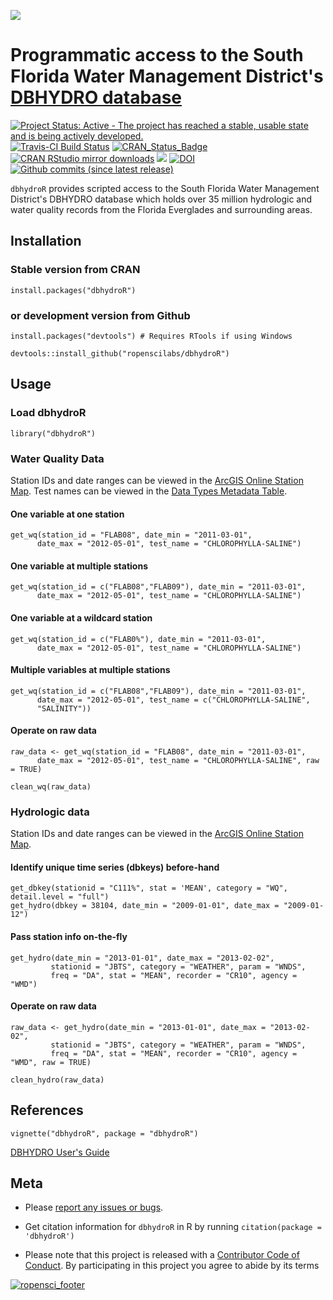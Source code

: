 
<!-- README.md is generated from README.Rmd. Please edit that file -->
![](https://github.com/ropenscilabs/dbhydroR/raw/master/inst/images/profile.png)

Programmatic access to the South Florida Water Management District's [DBHYDRO database](https://www.sfwmd.gov/science-data/dbhydro)
===================================================================================================================================

[![Project Status: Active - The project has reached a stable, usable state and is being actively developed.](http://www.repostatus.org/badges/latest/active.svg)](http://www.repostatus.org/#active) [![Travis-CI Build Status](https://travis-ci.org/ropenscilabs/dbhydroR.svg?branch=master)](https://travis-ci.org/ropenscilabs/dbhydroR) [![CRAN\_Status\_Badge](http://www.r-pkg.org/badges/version/dbhydroR)](https://cran.r-project.org/package=dbhydroR) [![CRAN RStudio mirror downloads](http://cranlogs.r-pkg.org/badges/dbhydroR)](https://cran.r-project.org/package=dbhydroR) [![](https://badges.ropensci.org/61_status.svg)](https://github.com/ropensci/onboarding/issues/61) [![DOI](https://zenodo.org/badge/64503356.svg)](https://zenodo.org/badge/latestdoi/64503356) [![Github commits (since latest release)](https://img.shields.io/github/commits-since/ropenscilabs/dbhydroR/latest.svg)]()

`dbhydroR` provides scripted access to the South Florida Water Management District's DBHYDRO database which holds over 35 million hydrologic and water quality records from the Florida Everglades and surrounding areas.

Installation
------------

### Stable version from CRAN

`install.packages("dbhydroR")`

### or development version from Github

`install.packages("devtools") # Requires RTools if using Windows`

`devtools::install_github("ropenscilabs/dbhydroR")`

Usage
-----

### Load dbhydroR

`library("dbhydroR")`

### Water Quality Data

Station IDs and date ranges can be viewed in the [ArcGIS Online Station Map](http://my.sfwmd.gov/WAB/EnvironmentalMonitoring/index.html). Test names can be viewed in the [Data Types Metadata Table](http://my.sfwmd.gov/dbhydroplsql/show_dbkey_info.show_data_type_info).

#### One variable at one station

    get_wq(station_id = "FLAB08", date_min = "2011-03-01", 
          date_max = "2012-05-01", test_name = "CHLOROPHYLLA-SALINE")

#### One variable at multiple stations

    get_wq(station_id = c("FLAB08","FLAB09"), date_min = "2011-03-01",
          date_max = "2012-05-01", test_name = "CHLOROPHYLLA-SALINE")

#### One variable at a wildcard station

    get_wq(station_id = c("FLAB0%"), date_min = "2011-03-01", 
          date_max = "2012-05-01", test_name = "CHLOROPHYLLA-SALINE")

#### Multiple variables at multiple stations

    get_wq(station_id = c("FLAB08","FLAB09"), date_min = "2011-03-01",
          date_max = "2012-05-01", test_name = c("CHLOROPHYLLA-SALINE",
          "SALINITY"))

#### Operate on raw data

    raw_data <- get_wq(station_id = "FLAB08", date_min = "2011-03-01", 
          date_max = "2012-05-01", test_name = "CHLOROPHYLLA-SALINE", raw = TRUE)

    clean_wq(raw_data)

### Hydrologic data

Station IDs and date ranges can be viewed in the [ArcGIS Online Station Map](http://my.sfwmd.gov/WAB/EnvironmentalMonitoring/index.html).

#### Identify unique time series (dbkeys) before-hand

    get_dbkey(stationid = "C111%", stat = 'MEAN', category = "WQ", detail.level = "full")
    get_hydro(dbkey = 38104, date_min = "2009-01-01", date_max = "2009-01-12")

#### Pass station info on-the-fly

    get_hydro(date_min = "2013-01-01", date_max = "2013-02-02",
             stationid = "JBTS", category = "WEATHER", param = "WNDS",
             freq = "DA", stat = "MEAN", recorder = "CR10", agency = "WMD")

#### Operate on raw data

    raw_data <- get_hydro(date_min = "2013-01-01", date_max = "2013-02-02",
             stationid = "JBTS", category = "WEATHER", param = "WNDS",
             freq = "DA", stat = "MEAN", recorder = "CR10", agency = "WMD", raw = TRUE)
             
    clean_hydro(raw_data)

References
----------

`vignette("dbhydroR", package = "dbhydroR")`

[DBHYDRO User's Guide](https://www.sfwmd.gov/sites/default/files/documents/dbhydrobrowseruserdocumentation.pdf)

Meta
----

-   Please [report any issues or bugs](https://github.com/ropenscilabs/dbhydroR/issues).

-   Get citation information for `dbhydroR` in R by running `citation(package = 'dbhydroR')`

-   Please note that this project is released with a [Contributor Code of Conduct](https://github.com/ropenscilabs/dbhydroR/blob/master/CONDUCT.md). By participating in this project you agree to abide by its terms

[![ropensci\_footer](https://ropensci.org/public_images/github_footer.png)](http://ropensci.org)
